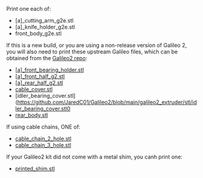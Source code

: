 Print one each of:

- \[a\]\_cutting_arm_g2e.stl
- \[a\]\_knife_holder_g2e.stl
- front_body_g2e.stl

If this is a new build, or you are using a non-release version of Galileo 2, you will also need to print these upstream Galileo files, which can be obtained from the [Galileo2 repo](https://github.com/JaredC01/Galileo2/tree/main/galileo2_extruder):

- [\[a\]\_front_bearing_holder.stl](https://github.com/JaredC01/Galileo2/blob/main/galileo2_extruder/stl/%5Ba%5D_front_bearing_holder.stl)
- [\[a\]\_front_half_g2.stl](https://github.com/JaredC01/Galileo2/blob/main/galileo2_extruder/stl/%5Ba%5D_front_half_g2.sl)
- [\[a\]\_rear_half_g2.stl](https://github.com/JaredC01/Galileo2/blob/main/galileo2_extruder/stl/%5Ba%5D_rear_half_g2.stl)
- [cable_cover.stl](https://github.com/JaredC01/Galileo2/blob/main/galileo2_extruder/stl/cable_cover.stl)
- [idler_bearing_cover.stl](https://github.com/JaredC01/Galileo2/blob/main/galileo2_extruder/stl/idler_bearing_cover.stl0
- [rear_body.stl](https://github.com/JaredC01/Galileo2/blob/main/galileo2_extruder/stl/rear_body.stl)

If using cable chains, ONE of:
- [cable_chain_2_hole.stl](https://github.com/JaredC01/Galileo2/blob/main/galileo2_extruder/stl/cable_chain_2_hole.stl)
- [cable_chain_3_hole.stl](https://github.com/JaredC01/Galileo2/blob/main/galileo2_extruder/stl/cable_chain_3_hole.stl)

If your Galileo2 kit did not come with a metal shim, you canh print one:
- [printed_shim.stl](https://github.com/JaredC01/Galileo2/blob/main/galileo2_extruder/stl/printed_shim.stl)
